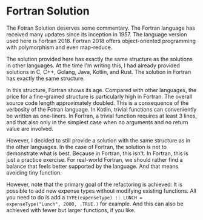 # Fortran Solution

The Fotran Solution deserves some commentary.
The Fortran language has received many updates since its inception in 1957.
The language version used here is Fortran 2018.
Fortran 2018 offers object-oriented programming with polymorphism and even map-reduce.

The solution provided here has exactly the same structure as the solutions in other languages.
At the time I'm writing this, I had already provided solutions in C, C++, Golang, Java, Kotlin, and Rust.
The solution in Fortran has exactly the same structure.

In this structure, Fortran shows its age.
Compared with other languages, the price for a fine-grained structure is particularly high in Fortran.
The overall source code length approximately doubled.
This is a consequence of the verbosity of the Fotran language.
In Kotlin, trivial functions can conveniently be written as one-liners.
In Fortran, a trivial function requires at least 3 lines, and that also only in the simplest case when no arguments and no return value are involved.

However, I decided to still provide a solution with the same structure as in the other languages.
In the case of Fortran, the solution is not to demonstrate what is best.
Because in Fortran, this isn't.
In Fortran, this is just a practice exercise.
For real-world Fortran, we should rather find a balance that feels better supported by the language.
And that means avoiding tiny function.

However, note that the primary goal of the refactoring is achieved: It is possible to add new expense types without modifying existing functions.
All you need to do is add a `TYPE(expenseType) :: LUNCH = expenseType("Lunch", 2000, .TRUE.)` for example.
And this can also be achieved with fewer but larger functions, if you like.
